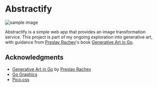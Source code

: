 # Abstractify

![sample image](./assets/wallpaper.png)

Abstractify is a simple web app that provides an image transformation service. This project is part of my ongoing exploration into generative art, with guidance from [Preslav Rachev](https://github.com/preslavrachev)'s book [Generative Art in Go](https://preslav.me/generative-art-in-golang/). 

## Acknowledgments
- [Generative Art in Go](https://preslav.me/generative-art-in-golang/) by [Preslav Rachev](https://github.com/preslavrachev)
- [Go Graphics](https://github.com/fogleman/gg)
- [Pico.css](https://github.com/picocss/pico)
